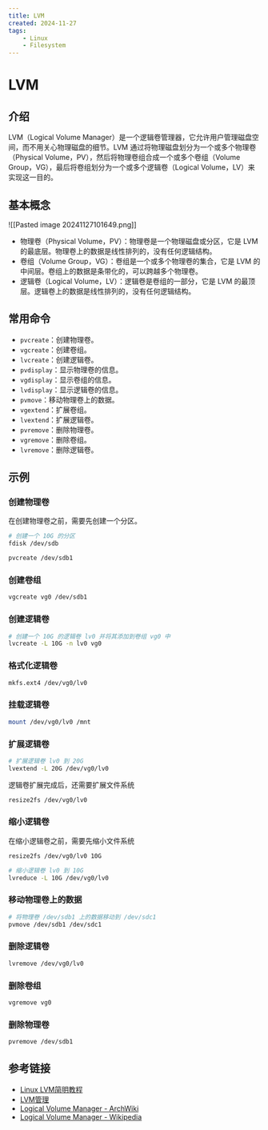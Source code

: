 ```yaml
---
title: LVM
created: 2024-11-27
tags:
    - Linux
    - Filesystem
---
```


# LVM

## 介绍

LVM（Logical Volume Manager）是一个逻辑卷管理器，它允许用户管理磁盘空间，而不用关心物理磁盘的细节。LVM 通过将物理磁盘划分为一个或多个物理卷（Physical Volume，PV），然后将物理卷组合成一个或多个卷组（Volume Group，VG），最后将卷组划分为一个或多个逻辑卷（Logical Volume，LV）来实现这一目的。

## 基本概念

![[Pasted image 20241127101649.png]]

- 物理卷（Physical Volume，PV）：物理卷是一个物理磁盘或分区，它是 LVM 的最底层。物理卷上的数据是线性排列的，没有任何逻辑结构。
- 卷组（Volume Group，VG）：卷组是一个或多个物理卷的集合，它是 LVM 的中间层。卷组上的数据是条带化的，可以跨越多个物理卷。
- 逻辑卷（Logical Volume，LV）：逻辑卷是卷组的一部分，它是 LVM 的最顶层。逻辑卷上的数据是线性排列的，没有任何逻辑结构。

## 常用命令

- `pvcreate`：创建物理卷。
- `vgcreate`：创建卷组。
- `lvcreate`：创建逻辑卷。
- `pvdisplay`：显示物理卷的信息。
- `vgdisplay`：显示卷组的信息。
- `lvdisplay`：显示逻辑卷的信息。
- `pvmove`：移动物理卷上的数据。
- `vgextend`：扩展卷组。
- `lvextend`：扩展逻辑卷。
- `pvremove`：删除物理卷。
- `vgremove`：删除卷组。
- `lvremove`：删除逻辑卷。

## 示例

### 创建物理卷

在创建物理卷之前，需要先创建一个分区。

```bash
# 创建一个 10G 的分区
fdisk /dev/sdb
```

```bash
pvcreate /dev/sdb1
```

### 创建卷组

```bash
vgcreate vg0 /dev/sdb1
```

### 创建逻辑卷

```bash
# 创建一个 10G 的逻辑卷 lv0 并将其添加到卷组 vg0 中
lvcreate -L 10G -n lv0 vg0
```

### 格式化逻辑卷

```bash
mkfs.ext4 /dev/vg0/lv0
```

### 挂载逻辑卷

```bash
mount /dev/vg0/lv0 /mnt
```

### 扩展逻辑卷

```bash
# 扩展逻辑卷 lv0 到 20G
lvextend -L 20G /dev/vg0/lv0
```

逻辑卷扩展完成后，还需要扩展文件系统

```bash
resize2fs /dev/vg0/lv0
```

### 缩小逻辑卷

在缩小逻辑卷之前，需要先缩小文件系统

```bash
resize2fs /dev/vg0/lv0 10G
```

```bash
# 缩小逻辑卷 lv0 到 10G
lvreduce -L 10G /dev/vg0/lv0
```

### 移动物理卷上的数据

```bash
# 将物理卷 /dev/sdb1 上的数据移动到 /dev/sdc1
pvmove /dev/sdb1 /dev/sdc1
```

### 删除逻辑卷

```bash
lvremove /dev/vg0/lv0
```

### 删除卷组

```bash
vgremove vg0
```

### 删除物理卷

```bash
pvremove /dev/sdb1
```

## 参考链接

- [Linux LVM简明教程](https://linux.cn/article-3218-1.html)
- [LVM管理](https://www.cnblogs.com/diantong/p/10554831.html)
- [Logical Volume Manager - ArchWiki](https://wiki.archlinux.org/title/LVM)
- [Logical Volume Manager - Wikipedia](https://en.wikipedia.org/wiki/Logical_Volume_Manager)
